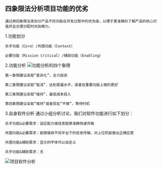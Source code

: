 四象限法分析项目功能的优劣
----------

	通过用四象限法来划分产品不同功能在开发过程中的优先级，以便于更准确的了解产品的核心价值并且合理分配时间及精力。

1.功能划分
	
	杀手功能（Core）/外围功能（Context）

	必要功能（Mission Critical）/辅助功能（Enabling）


2.功能分析
![功能分析的四个象限](https://i.loli.net/2017/10/15/59e35743e4b09.png)

	第一象限建议采取“差异化”，全力投资

	第二象限建议采取“抵消”，达到普遍水平，或者在重要功能上做的更好

	第三象限建议采取“维持”，最低成本投入

	第四象限建议采取“维持”或者现在“不做”，等待时机

3.自身软件分析
	通过小组分析讨论，我们对软件功能进行如下划分：

	杀手功能&必要需求：适应能力强信息能够准确快速传输

	外围功能&必要需求：能够接收不同平台下的信息传输，对上位机能做出正确应答

	外围功能&辅助需求：显示的字体可以自定义

	杀手功能&辅助需求：无

![项目软件分析](https://i.loli.net/2017/10/16/59e435b77ed37.png)